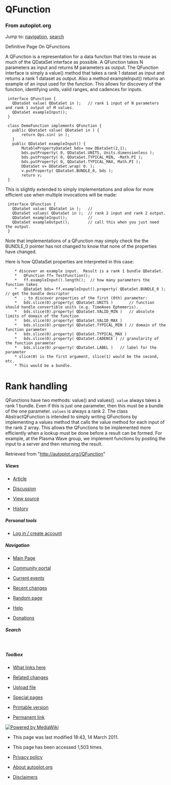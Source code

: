 # QFunction

### From autoplot.org

Jump to: [navigation](#column-one), [search](#searchInput)

Definitive Page On QFunctions

A QFunction is a representation for a data function that tries to reuse
as much of the QDataSet interface as possible. A QFunction takes N
parameters as input and returns M parameters as output. The QFunction
interface is simply a value() method that takes a rank 1 dataset as
input and returns a rank 1 dataset as output. Also a method
exampleInput() returns an example of an input used for the function.
This allows for discovery of the function, identifying units, valid
ranges, and cadences for inputs.

``` 
 interface QFunction {
   QDataSet value( QDataSet in );   // rank 1 input of N parameters and rank 1 output of M values.
   QDataSet exampleInput();
 }
```

``` 
 class DemoFunction implements QFunction {
   public QDataSet value( QDataSet in ) {
       return Ops.sin( in );
   }
   public QDataSet exampleInput() {
       MutablePropertyDataSet bds= new DDataSet(2,1);
       bds.putProperty( 0, QDataSet.UNITS, Units.dimensionless );
       bds.putProperty( 0, QDataSet.TYPICAL_MIN, -Math.PI );
       bds.putProperty( 0, QDataSet.TYPICAL_MAX, Math.PI );
       DDataSet v= DDataSet.wrap( 0. );
       v.putProperty( QDataSet.BUNDLE_0, bds );        
       return v;
 }
```

This is slightly extended to simply implementations and allow for more
efficient use when multiple invocations will be made:

``` 
 interface QFunction {
   QDataSet value( QDataSet in );   //
   QDataSet values( QDataSet in );  // rank 2 input and rank 2 output.
   QDataSet exampleInput();         // 
   QDataSet exampleOutput();        // call this when you just need the output.
 }
```

Note that implementations of a QFunction may simply check the the
BUNDLE\_0 pointer has not changed to know that none of the properties
have changed.

Here is how QDataSet properties are interpreted in this case:

``` 
    * discover an example input.  Result is a rank 1 bundle QDataSet.
    *   QFunction ff= TestFunction();
    *   ff.exampleInput().length();  // how many parameters the function takes
    *   QDataSet bds= ff.exampleInput().property( QDataSet.BUNDLE_0 );  // get the bundle descriptor
    *   ; to discover properties of the first (0th) parameter:
    *   bds.slice(0).property( QDataSet.UNITS )       // function should handle convertible units (e.g. TimeAxes Ephemeris).
    *   bds.slice(0).property( QDataSet.VALID_MIN )   // absolute limits of domain of the function
    *   bds.slice(0).property( QDataSet.VALID_MAX )
    *   bds.slice(0).property( QDataSet.TYPICAL_MIN ) // domain of the function parameter
    *   bds.slice(0).property( QDataSet.TYPICAL_MAX )
    *   bds.slice(0).property( QDataSet.CADENCE ) // granularity of the function parameter
    *   bds.slice(0).property( QDataSet.LABEL )   // label for the parameter
    * slice(0) is the first argument, slice(1) would be the second, etc.
    * This would be a bundle.
```

#  Rank handling 

QFunctions have two methods: value() and values(). `value` always takes
a rank 1 bundle. Even if this is just one parameter, then this must be a
bundle of the one parameter. `values` is always a rank 2. The class
AbstractQFunction is intended to simply writing QFunctions by
implementing a values method that calls the value method for each input
of the rank 2 array. This allows the QFunctions to be implemented more
efficiently when a lookup must be done before a result can be formed.
For example, at the Plasma Wave group, we implement functions by posting
the input to a server and then returning the result.

Retrieved from
    "<http://autoplot.org//QFunction>"

##### Views

  - [Article](/QFunction "View the content page [c]")

  - [Discussion](/wiki/index.php?title=Talk:QFunction&action=edit "Discussion about the content page [t]")

  - [View
    source](/wiki/index.php?title=QFunction&action=edit "This page is protected. You can view its source. [e]")

  - [History](/wiki/index.php?title=QFunction&action=history "Past versions of this page. [h]")

##### Personal tools

  - [Log in / create
    account](/wiki/index.php?title=Special:Userlogin&returnto=QFunction "You are encouraged to log in, it is not mandatory however. [o]")

[](/Main_Page "Visit the Main Page [z]")

##### Navigation

  - [Main Page](/Main_Page "Visit the Main Page [z]")

  - [Community
    portal](/autoplot.org:Community_Portal "About the project, what you can do, where to find things")

  - [Current
    events](/Current_events "Find background information on current events")

  - [Recent
    changes](/Special:Recentchanges "The list of recent changes in the wiki. [r]")

  - [Random page](/Special:Random "Load a random page [x]")

  - [Help](/Help:Contents "The place to find out.")

  - [Donations](/autoplot.org:Site_support "Support us")

##### Search

 

##### Toolbox

  - [What links
    here](/Special:Whatlinkshere/QFunction "List of all wiki pages that link here [j]")

  - [Related
    changes](/Special:Recentchangeslinked/QFunction "Recent changes in pages linked from this page [k]")

  - [Upload file](/Special:Upload "Upload images or media files [u]")

  - [Special
    pages](/Special:Specialpages "List of all special pages [q]")

  - [Printable
    version](/wiki/index.php?title=QFunction&printable=yes "Printable version of this page [p]")

  - [Permanent
    link](/wiki/index.php?title=QFunction&oldid=2682 "Permanent link to this version of the page")

[![Powered by
MediaWiki](/wiki/skins/common/images/poweredby_mediawiki_88x31.png)](http://www.mediawiki.org/)

  - This page was last modified 18:43, 14 March 2011.

  - This page has been accessed 1,503 times.

  - [Privacy
    policy](/autoplot.org:Privacy_policy "autoplot.org:Privacy policy")

  - [About
    autoplot.org](/autoplot.org:About "autoplot.org:About")

  - [Disclaimers](/autoplot.org:General_disclaimer "autoplot.org:General disclaimer")

